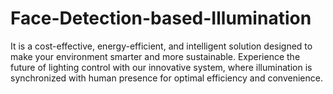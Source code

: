 # Face-Detection-based-Illumination
It is a cost-effective, energy-efficient, and intelligent solution designed to make your environment smarter and more sustainable. Experience the future of lighting control with our innovative system, where illumination is synchronized with human presence for optimal efficiency and convenience.
